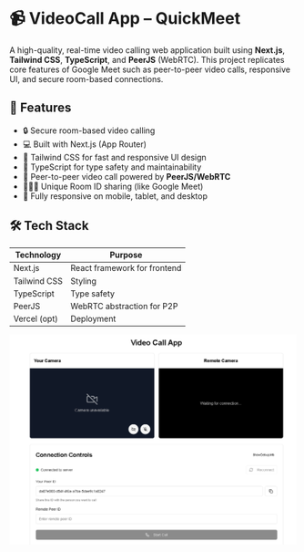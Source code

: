 # 📹 VideoCall App – QuickMeet

A high-quality, real-time video calling web application built using **Next.js**, **Tailwind CSS**, **TypeScript**, and **PeerJS** (WebRTC). This project replicates core features of Google Meet such as peer-to-peer video calls, responsive UI, and secure room-based connections.

## 🚀 Features

- 🔒 Secure room-based video calling
- 💻 Built with Next.js (App Router)
- 🎨 Tailwind CSS for fast and responsive UI design
- 🧠 TypeScript for type safety and maintainability
- 🔗 Peer-to-peer video call powered by **PeerJS/WebRTC**
- 🧑‍🤝‍🧑 Unique Room ID sharing (like Google Meet)
- 📱 Fully responsive on mobile, tablet, and desktop

## 🛠️ Tech Stack

| Technology    | Purpose                      |
| ------------- | ---------------------------- |
| Next.js       | React framework for frontend |
| Tailwind CSS  | Styling                      |
| TypeScript    | Type safety                  |
| PeerJS        | WebRTC abstraction for P2P   |
| Vercel (opt)  | Deployment                   |
![QuickMeet Landing Screenshot](./k3.png)
